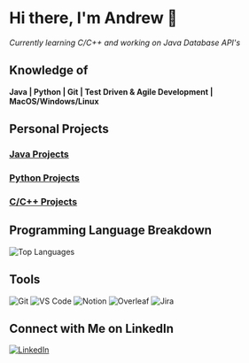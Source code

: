 # Hi there, I'm Andrew 👋

*Currently learning C/C++ and working on Java Database API's*


## Knowledge of

 **Java | Python | Git | Test Driven & Agile Development | MacOS/Windows/Linux**


## Personal Projects

### [Java Projects](https://github.com/aaberer/java-projects) 

<!-- Description -->

### [Python Projects](https://github.com/aaberer/python-projects)

<!-- Description -->

### [C/C++ Projects](https://github.com/aaberer/c-projects)

<!-- Description -->


## Programming Language Breakdown

![Top Languages](https://github-readme-stats.vercel.app/api/top-langs/?username=aaberer&layout=compact&theme=radical)


## Tools

![Git](https://img.shields.io/badge/GIT-E44C30?style=for-the-badge&logo=git&logoColor=white)
![VS Code](https://img.shields.io/badge/Visual_Studio_Code-0078D4?style=for-the-badge&logo=visual%20studio%20code&logoColor=white)
![Notion](https://img.shields.io/badge/Notion-000000?style=for-the-badge&logo=notion&logoColor=white)
![Overleaf](https://img.shields.io/badge/Overleaf-47A141?style=for-the-badge&logo=Overleaf&logoColor=white)
![Jira](https://img.shields.io/badge/Jira-0052CC?style=for-the-badge&logo=Jira&logoColor=white)


## Connect with Me on LinkedIn

[![LinkedIn](https://img.shields.io/badge/LinkedIn-0077B5?style=for-the-badge&logo=linkedin&logoColor=white)](https://www.linkedin.com/in/andrew-aberer/)


<!-- ### Frameworks and Libraries (UPDATE) 

![React](https://img.shields.io/badge/-React-61DAFB?style=flat&logo=react&logoColor=black)
![Node.js](https://img.shields.io/badge/-Node.js-339933?style=flat&logo=nodedotjs&logoColor=white)
![Django](https://img.shields.io/badge/-Django-092E20?style=flat&logo=django&logoColor=white)
![Spring](https://img.shields.io/badge/-Spring-6DB33F?style=flat&logo=spring&logoColor=white) -->
